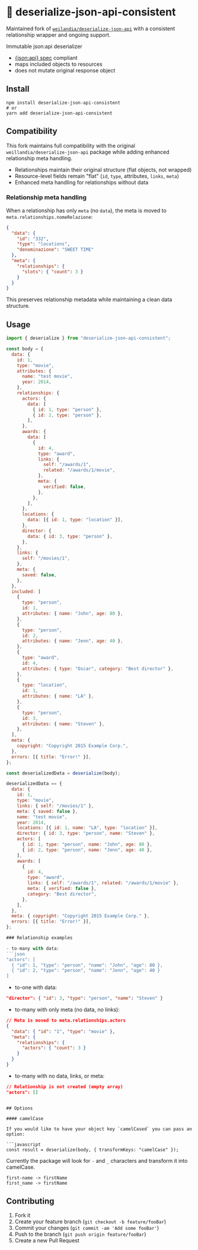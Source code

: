 # 🥣 deserialize-json-api-consistent

Maintained fork of [`weilandia/deserialize-json-api`](https://github.com/weilandia/deserialize-json-api) with a consistent relationship wrapper and ongoing support.

Immutable json:api deserializer

- [{json:api} spec](https://jsonapi.org/) compliant
- maps included objects to resources
- does not mutate original response object

## Install

```
npm install deserialize-json-api-consistent
# or
yarn add deserialize-json-api-consistent
```

## Compatibility

This fork maintains full compatibility with the original `weillandia/deserialize-json-api` package while adding enhanced relationship meta handling.

- Relationships maintain their original structure (flat objects, not wrapped)
- Resource-level fields remain "flat" (`id`, `type`, attributes, `links`, `meta`)
- Enhanced meta handling for relationships without data

### Relationship meta handling

When a relationship has only `meta` (no `data`), the meta is moved to `meta.relationships.nomeRelazione`:

```json
{
  "data": {
    "id": "332",
    "type": "locations",
    "denominazione": "SWEET TIME"
  },
  "meta": {
    "relationships": {
      "slots": { "count": 3 }
    }
  }
}
```

This preserves relationship metadata while maintaining a clean data structure.

## Usage

```js
import { deserialize } from "deserialize-json-api-consistent";

const body = {
  data: {
    id: 1,
    type: "movie",
    attributes: {
      name: "test movie",
      year: 2014,
    },
    relationships: {
      actors: {
        data: [
          { id: 1, type: "person" },
          { id: 2, type: "person" },
        ],
      },
      awards: {
        data: [
          {
            id: 4,
            type: "award",
            links: {
              self: "/awards/1",
              related: "/awards/1/movie",
            },
            meta: {
              verified: false,
            },
          },
        ],
      },
      locations: {
        data: [{ id: 1, type: "location" }],
      },
      director: {
        data: { id: 3, type: "person" },
      },
    },
    links: {
      self: "/movies/1",
    },
    meta: {
      saved: false,
    },
  },
  included: [
    {
      type: "person",
      id: 1,
      attributes: { name: "John", age: 80 },
    },
    {
      type: "person",
      id: 2,
      attributes: { name: "Jenn", age: 40 },
    },
    {
      type: "award",
      id: 4,
      attributes: { type: "Oscar", category: "Best director" },
    },
    {
      type: "location",
      id: 1,
      attributes: { name: "LA" },
    },
    {
      type: "person",
      id: 3,
      attributes: { name: "Steven" },
    },
  ],
  meta: {
    copyright: "Copyright 2015 Example Corp.",
  },
  errors: [{ title: "Error!" }],
};

const deserializedData = deserialize(body);

deserializedData == {
  data: {
    id: 1,
    type: "movie",
    links: { self: "/movies/1" },
    meta: { saved: false },
    name: "test movie",
    year: 2014,
    locations: [{ id: 1, name: "LA", type: "location" }],
    director: { id: 3, type: "person", name: "Steven" },
    actors: [
      { id: 1, type: "person", name: "John", age: 80 },
      { id: 2, type: "person", name: "Jenn", age: 40 },
    ],
    awards: [
      {
        id: 4,
        type: "award",
        links: { self: "/awards/1", related: "/awards/1/movie" },
        meta: { verified: false },
        category: "Best director",
      },
    ],
  },
  meta: { copyright: "Copyright 2015 Example Corp." },
  errors: [{ title: "Error!" }],
};

### Relationship examples

- to-many with data:
```json
"actors": [
  { "id": 1, "type": "person", "name": "John", "age": 80 },
  { "id": 2, "type": "person", "name": "Jenn", "age": 40 }
]
```

- to-one with data:
```json
"director": { "id": 3, "type": "person", "name": "Steven" }
```

- to-many with only meta (no data, no links):
```json
// Meta is moved to meta.relationships.actors
{
  "data": { "id": "1", "type": "movie" },
  "meta": {
    "relationships": {
      "actors": { "count": 3 }
    }
  }
}
```

- to-many with no data, links, or meta:
```json
// Relationship is not created (empty array)
"actors": []
```
```

## Options

#### camelCase

If you would like to have your object key `camelCased` you can pass an option:

```javascript
const result = deserialize(body, { transformKeys: "camelCase" });
```

Currently the package will look for `-` and `_` characters and transform it into camelCase.

```
first-name -> firstName
first_name -> firstName
```

## Contributing

1. Fork it
2. Create your feature branch (`git checkout -b feature/fooBar`)
3. Commit your changes (`git commit -am 'Add some fooBar'`)
4. Push to the branch (`git push origin feature/fooBar`)
5. Create a new Pull Request
